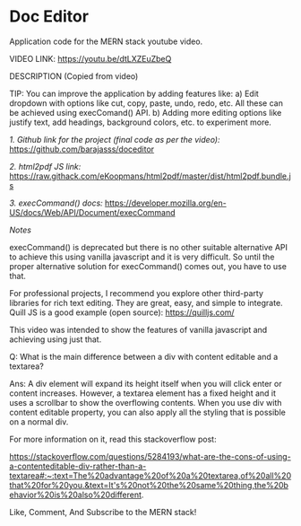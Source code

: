 # Doc Editor
Application code for the MERN stack youtube video.

VIDEO LINK: https://youtu.be/dtLXZEuZbeQ

DESCRIPTION (Copied from video)

TIP: You can improve the application by adding features like:
a) Edit dropdown with options like cut, copy, paste, undo, redo, etc. All these can be achieved using execComand() API.
b) Adding more editing options like justify text, add headings, background colors, etc. to experiment more.

*1. Github link for the project (final code as per the video):*
https://github.com/barajasss/doceditor

*2. html2pdf JS link:*
https://raw.githack.com/eKoopmans/html2pdf/master/dist/html2pdf.bundle.js

*3. execCommand() docs:*
https://developer.mozilla.org/en-US/docs/Web/API/Document/execCommand

*Notes*

execCommand() is deprecated but there is no other suitable alternative API to achieve this using vanilla javascript and it is very difficult. 
So until the proper alternative solution for execCommand() comes out, you have to use that. 

For professional projects, I recommend you explore other third-party libraries for rich text editing. They are great, easy, and simple to integrate. Quill JS is a good example (open source): 
https://quilljs.com/
 
This video was intended to show the features of vanilla javascript and achieving using just that.

Q: What is the main difference between a div with content editable and a textarea?

Ans: A div element will expand its height itself when you will click enter or content increases. However, a textarea element has a fixed height and it uses a scrollbar to show the overflowing contents. When you use div with content editable property, you can also apply all the styling that is possible on a normal div.

For more information on it, read this stackoverflow post:

https://stackoverflow.com/questions/5284193/what-are-the-cons-of-using-a-contenteditable-div-rather-than-a-textarea#:~:text=The%20advantage%20of%20a%20textarea,of%20all%20that%20for%20you.&text=It's%20not%20the%20same%20thing,the%20behavior%20is%20also%20different.

Like, Comment, And Subscribe to the MERN stack!
